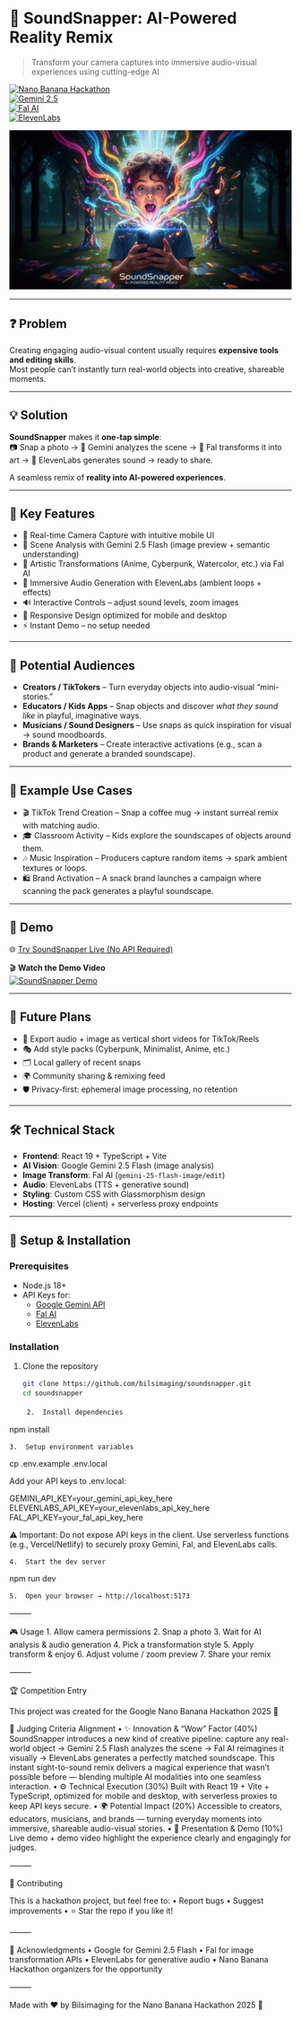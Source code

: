 # 🎵 SoundSnapper: AI-Powered Reality Remix

> Transform your camera captures into immersive audio-visual experiences using cutting-edge AI

[![Nano Banana Hackathon](https://img.shields.io/badge/Nano%20Banana-Hackathon%202025-yellow)](https://www.kaggle.com/competitions/banana/)  
[![Gemini 2.5](https://img.shields.io/badge/Powered%20by-Gemini%202.5%20Flash-blue)](https://ai.google.dev/)  
[![Fal AI](https://img.shields.io/badge/Transforms%20with-Fal%20AI-purple)](https://fal.ai/)  
[![ElevenLabs](https://img.shields.io/badge/Audio%20by-ElevenLabs-green)](https://elevenlabs.io/)

![Transform your camera captures — AI banner](cover_banner.png)

---

## ❓ Problem

Creating engaging audio-visual content usually requires **expensive tools and editing skills**.  
Most people can’t instantly turn real-world objects into creative, shareable moments.

---

## 💡 Solution

**SoundSnapper** makes it **one-tap simple**:  
📷 Snap a photo → 🧠 Gemini analyzes the scene → 🎨 Fal transforms it into art → 🎵 ElevenLabs generates sound → ready to share.  

A seamless remix of **reality into AI-powered experiences**.

---

## 🌟 Key Features

- 📸 Real-time Camera Capture with intuitive mobile UI  
- 🤖 Scene Analysis with Gemini 2.5 Flash (image preview + semantic understanding)  
- 🎨 Artistic Transformations (Anime, Cyberpunk, Watercolor, etc.) via Fal AI  
- 🎵 Immersive Audio Generation with ElevenLabs (ambient loops + effects)  
- 🔊 Interactive Controls – adjust sound levels, zoom images  
- 📱 Responsive Design optimized for mobile and desktop  
- ⚡ Instant Demo – no setup needed  

---

## 🎯 Potential Audiences

- **Creators / TikTokers** – Turn everyday objects into audio-visual “mini-stories.”  
- **Educators / Kids Apps** – Snap objects and discover *what they sound like* in playful, imaginative ways.  
- **Musicians / Sound Designers** – Use snaps as quick inspiration for visual → sound moodboards.  
- **Brands & Marketers** – Create interactive activations (e.g., scan a product and generate a branded soundscape).  

---

## 🚀 Example Use Cases

- 🎬 TikTok Trend Creation – Snap a coffee mug → instant surreal remix with matching audio.  
- 🎓 Classroom Activity – Kids explore the soundscapes of objects around them.  
- 🎶 Music Inspiration – Producers capture random items → spark ambient textures or loops.  
- 🛍 Brand Activation – A snack brand launches a campaign where scanning the pack generates a playful soundscape.  

---

## 🎥 Demo

🌐 [Try SoundSnapper Live (No API Required)](https://soundsnapper.vercel.app/)  

🎬 **Watch the Demo Video**  
[![SoundSnapper Demo](https://img.youtube.com/vi/MwVpIdp3tdI/0.jpg)](https://youtu.be/MwVpIdp3tdI)

---

## 🔮 Future Plans

- 📱 Export audio + image as vertical short videos for TikTok/Reels  
- 🎭 Add style packs (Cyberpunk, Minimalist, Anime, etc.)  
- 🗂 Local gallery of recent snaps  
- 🌍 Community sharing & remixing feed  
- 🛡 Privacy-first: ephemeral image processing, no retention  

---

## 🛠 Technical Stack

- **Frontend**: React 19 + TypeScript + Vite  
- **AI Vision**: Google Gemini 2.5 Flash (image analysis)  
- **Image Transform**: Fal AI (`gemini-25-flash-image/edit`)  
- **Audio**: ElevenLabs (TTS + generative sound)  
- **Styling**: Custom CSS with Glassmorphism design  
- **Hosting**: Vercel (client) + serverless proxy endpoints  

---

## 🔧 Setup & Installation

### Prerequisites
- Node.js 18+  
- API Keys for:
  - [Google Gemini API](https://ai.google.dev/)  
  - [Fal AI](https://fal.ai/)  
  - [ElevenLabs](https://elevenlabs.io/)  

### Installation

1. Clone the repository
   ```bash
   git clone https://github.com/bilsimaging/soundsnapper.git
   cd soundsnapper

	2.	Install dependencies

npm install


	3.	Setup environment variables

cp .env.example .env.local

Add your API keys to .env.local:

GEMINI_API_KEY=your_gemini_api_key_here
ELEVENLABS_API_KEY=your_elevenlabs_api_key_here
FAL_API_KEY=your_fal_api_key_here

⚠️ Important: Do not expose API keys in the client.
Use serverless functions (e.g., Vercel/Netlify) to securely proxy Gemini, Fal, and ElevenLabs calls.

	4.	Start the dev server

npm run dev


	5.	Open your browser → http://localhost:5173

⸻

🎮 Usage
	1.	Allow camera permissions
	2.	Snap a photo
	3.	Wait for AI analysis & audio generation
	4.	Pick a transformation style
	5.	Apply transform & enjoy
	6.	Adjust volume / zoom preview
	7.	Share your remix

⸻

🏆 Competition Entry

This project was created for the Google Nano Banana Hackathon 2025 🍌

🔑 Judging Criteria Alignment
	•	✨ Innovation & “Wow” Factor (40%)
SoundSnapper introduces a new kind of creative pipeline: capture any real-world object → Gemini 2.5 Flash analyzes the scene → Fal AI reimagines it visually → ElevenLabs generates a perfectly matched soundscape.
This instant sight-to-sound remix delivers a magical experience that wasn’t possible before — blending multiple AI modalities into one seamless interaction.
	•	⚙️ Technical Execution (30%)
Built with React 19 + Vite + TypeScript, optimized for mobile and desktop, with serverless proxies to keep API keys secure.
	•	🌍 Potential Impact (20%)
Accessible to creators, educators, musicians, and brands — turning everyday moments into immersive, shareable audio-visual stories.
	•	🎥 Presentation & Demo (10%)
Live demo + demo video highlight the experience clearly and engagingly for judges.

⸻

🤝 Contributing

This is a hackathon project, but feel free to:
	•	Report bugs
	•	Suggest improvements
	•	⭐ Star the repo if you like it!

⸻

🙏 Acknowledgments
	•	Google for Gemini 2.5 Flash
	•	Fal for image transformation APIs
	•	ElevenLabs for generative audio
	•	Nano Banana Hackathon organizers for the opportunity

⸻

Made with ❤️ by Bilsimaging for the Nano Banana Hackathon 2025 🍌

